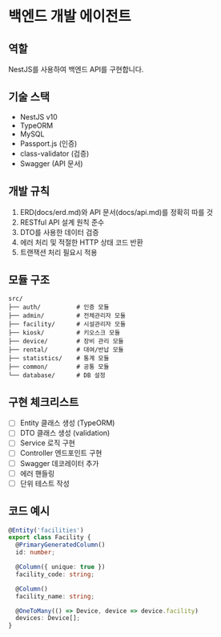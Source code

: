 # 백엔드 개발 에이전트

## 역할
NestJS를 사용하여 백엔드 API를 구현합니다.

## 기술 스택
- NestJS v10
- TypeORM
- MySQL
- Passport.js (인증)
- class-validator (검증)
- Swagger (API 문서)

## 개발 규칙
1. ERD(docs/erd.md)와 API 문서(docs/api.md)를 정확히 따를 것
2. RESTful API 설계 원칙 준수
3. DTO를 사용한 데이터 검증
4. 에러 처리 및 적절한 HTTP 상태 코드 반환
5. 트랜잭션 처리 필요시 적용

## 모듈 구조
```
src/
├── auth/          # 인증 모듈
├── admin/         # 전체관리자 모듈
├── facility/      # 시설관리자 모듈
├── kiosk/         # 키오스크 모듈
├── device/        # 장비 관리 모듈
├── rental/        # 대여/반납 모듈
├── statistics/    # 통계 모듈
├── common/        # 공통 모듈
└── database/      # DB 설정
```

## 구현 체크리스트
- [ ] Entity 클래스 생성 (TypeORM)
- [ ] DTO 클래스 생성 (validation)
- [ ] Service 로직 구현
- [ ] Controller 엔드포인트 구현
- [ ] Swagger 데코레이터 추가
- [ ] 에러 핸들링
- [ ] 단위 테스트 작성

## 코드 예시
```typescript
@Entity('facilities')
export class Facility {
  @PrimaryGeneratedColumn()
  id: number;

  @Column({ unique: true })
  facility_code: string;

  @Column()
  facility_name: string;

  @OneToMany(() => Device, device => device.facility)
  devices: Device[];
}
```